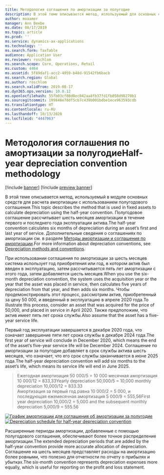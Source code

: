 ```yaml
---
title: Методология соглашения по амортизации за полугодие
description: В этой теме описывается метод, используемый для основных средств для расчета амортизации с использованием полугодового соглашения, который рассчитывает шесть месяцев амортизации в течение первого и последнего года эксплуатации.
author: moaamer
manager: Ann Beebe
ms.date: 08/17/2019
ms.topic: article
ms.prod: ''
ms.service: dynamics-ax-applications
ms.technology: ''
ms.search.form: TaxTable
audience: Application User
ms.reviewer: roschlom
ms.search.scope: Core, Operations, Retail
ms.custom: 4464
ms.assetid: 5f89daf1-acc2-4959-b48d-91542fb6bacb
ms.search.region: Global
ms.author: roschlom
ms.search.validFrom: 2019-08-17
ms.dyn365.ops.version: 10.0.12
ms.openlocfilehash: 55fb03cf08d8ec042aa8fb37fd1fb858d98279b1
ms.sourcegitcommit: 199848e78df5cb7c439b001bdbe1ece963593cdb
ms.translationtype: HT
ms.contentlocale: ru-RU
ms.lasthandoff: 10/13/2020
ms.locfileid: "4447063"
---
```

# <a name="half-year-depreciation-convention-methodology"></a><span data-ttu-id="83f0d-103">Методология соглашения по амортизации за полугодие</span><span class="sxs-lookup"><span data-stu-id="83f0d-103">Half-year depreciation convention methodology</span></span>

[!include [banner](../includes/banner.md)]
[!include [preview banner](../includes/preview-banner.md)]

<span data-ttu-id="83f0d-104">В этой теме описывается метод, используемый в модуле основных средств для расчета амортизации с использованием полугодового соглашения.</span><span class="sxs-lookup"><span data-stu-id="83f0d-104">This topic describes the method that is used in fixed assets to calculate depreciation using the half-year convention.</span></span> <span data-ttu-id="83f0d-105">Полугодовое соглашение рассчитывает шесть месяцев амортизации в течение первого и последнего года эксплуатации актива.</span><span class="sxs-lookup"><span data-stu-id="83f0d-105">The half-year convention calculates six months of depreciation during an asset’s first and last year of service.</span></span> <span data-ttu-id="83f0d-106">Дополнительные сведения о соглашениях по амортизации см. в разделе [Методы амортизации и соглашения по амортизации](Fixed-asset-depreciation-conventions.md).</span><span class="sxs-lookup"><span data-stu-id="83f0d-106">For more information about depreciation conventions, see [Depreciation methods and conventions](Fixed-asset-depreciation-conventions.md).</span></span> 

<span data-ttu-id="83f0d-107">При использовании соглашения по амортизации за шесть месяцев система использует год приобретения или год, в котором актив был введен в эксплуатацию, затем рассчитывается пять лет амортизации с этого года, затем добавляется шесть месяцев.</span><span class="sxs-lookup"><span data-stu-id="83f0d-107">When you use the six-month depreciation convention, the system uses the acquisition year or the year that the asset was placed in service, then calculates five years of depreciation from that year, and then adds six months.</span></span> <span data-ttu-id="83f0d-108">Чтобы продемонстрировать этот процесс, рассмотрим актив, приобретенный за цену 50 000, и введенный в эксплуатацию в апреле 2020 года.</span><span class="sxs-lookup"><span data-stu-id="83f0d-108">To illustrate this process, consider an asset that was acquired for the price of 50,000, and placed in service in April 2020.</span></span> <span data-ttu-id="83f0d-109">Также предположим, что актив имеет пять лет срока службы.</span><span class="sxs-lookup"><span data-stu-id="83f0d-109">Also assume that the asset has a five-year service life.</span></span>

<span data-ttu-id="83f0d-110">Первый год эксплуатации завершается в декабре 2020 года, что означает завершение пяти лет срока службы в декабре 2024 года.</span><span class="sxs-lookup"><span data-stu-id="83f0d-110">The first year of service will conclude in December 2020, which means the end of the asset’s five-year service life will be December 2024.</span></span> <span data-ttu-id="83f0d-111">Соглашение по амортизации за полугодие добавляет в срок службы актива шесть месяцев, что означает, что его срок службы заканчивается в июне 2025 года.</span><span class="sxs-lookup"><span data-stu-id="83f0d-111">The half-year depreciation convention will add six months to the asset’s life, which means its service life will end in June 2025.</span></span> 

> <span data-ttu-id="83f0d-112">Ежегодная амортизация 50 000/5 = 10 000 месячная амортизация 10 000/12 = 833,33</span><span class="sxs-lookup"><span data-stu-id="83f0d-112">Yearly depreciation 50,000/5 = 10,000 monthly depreciation 10,000/12 = 833.33</span></span> <br>
> <span data-ttu-id="83f0d-113">Амортизация за первый год равна 10 000/2 = 5 000, и последующая ежемесячная амортизация 5 000/9 = 555,56</span><span class="sxs-lookup"><span data-stu-id="83f0d-113">First year depreciation 10,000/2 = 5,000  and the subsequent monthly depreciation 5,000/9 = 555.56</span></span>

   <span data-ttu-id="83f0d-114">[![График амортизации для соглашения об амортизации за полугодие](./media/half-yr-dprectn-cnvntn.png)](./media/half-yr-dprectn-cnvntn.png)</span><span class="sxs-lookup"><span data-stu-id="83f0d-114">[![Depreciation schedule for half-year depreciation convention](./media/half-yr-dprectn-cnvntn.png)](./media/half-yr-dprectn-cnvntn.png)</span></span>

<span data-ttu-id="83f0d-115">Расширенные периоды амортизации, добавленные с помощью полугодового соглашения, обеспечивают более точное распределение амортизации.</span><span class="sxs-lookup"><span data-stu-id="83f0d-115">The extended depreciation periods that are added by the half-year convention provide more accurate allocation of depreciation.</span></span> <span data-ttu-id="83f0d-116">Соглашение на шесть месяцев представляет расходы на амортизацию более ровными, что полезно для отчетности по отчету о прибылях и убытках.</span><span class="sxs-lookup"><span data-stu-id="83f0d-116">The six-month convention represents depreciation expenses more equally, which is useful for reporting on the profit and loss statement.</span></span>
